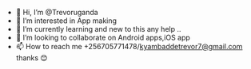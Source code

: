 - 👋 Hi, I’m @Trevoruganda
- 👀 I’m interested in App making
- 🌱 I’m currently learning and new to this any help ..
- 💞️ I’m looking to collaborate on Android apps,iOS app
- 📫 How to reach me +256705771478/kyambaddetrevor7@gmail.com thanks 😊

<!---
Trevoruganda/Trevoruganda always.
--->
